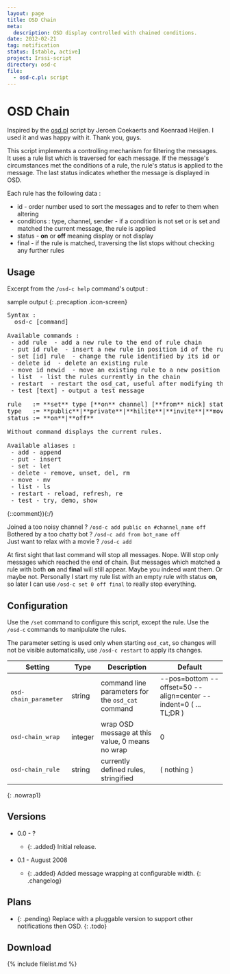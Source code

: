 ```yaml
---
layout: page
title: OSD Chain
meta:
  description: OSD display controlled with chained conditions.
date: 2012-02-21
tag: notification
status: [stable, active]
project: Irssi-script
directory: osd-c
file:
  - osd-c.pl: script
---
```


# OSD Chain

Inspired by the [osd.pl](http://scripts.irssi.org/html/osd.pl.html) script by Jeroen Coekaerts and Koenraad Heijlen. I used it and was happy with it. Thank you, guys.

This script implements a controlling mechanism for filtering the messages. It uses a rule list which is traversed for each message. If the message's circumstances met
the conditions of a rule, the rule's status is applied to the message. The last status indicates whether the message is displayed in OSD.

Each rule has the following data :

* id - order number used to sort the messages and to refer to them when altering
* conditions : type, channel, sender - if a condition is not set or is set and matched the current message, the rule is applied
* status - **on** or **off** meaning display or not display
* final - if the rule is matched, traversing the list stops without checking any further rules

## Usage

Excerpt from the `/osd-c help` command's output :

sample output
{: .precaption .icon-screen}

<pre><samp markdown="span"
>Syntax :
  osd-c [command]

Available commands :
 - add rule  - add a new rule to the end of rule chain
 - put id rule  - insert a new rule in position id of the rule chain
 - set [id] rule  - change the rule identified by its id or add it
 - delete id  - delete an existing rule
 - move id newid  - move an existing rule to a new position in the chain
 - list  - list the rules currently in the chain
 - restart  - restart the osd_cat, useful after modifying the parameter setting
 - test [text] - output a test message

rule   := **set** type [**on** channel] [**from** nick] status [**final**]
type   := **public**|**private**|**hilite**|**invite**|**move**
status := **on**|**off**

Without command displays the current rules.

Available aliases :
 - add - append
 - put - insert
 - set - let
 - delete - remove, unset, del, rm
 - move - mv
 - list - ls
 - restart - reload, refresh, re
 - test - try, demo, show
</samp></pre>{::comment}){:/}

Joined a too noisy channel ? `/osd-c add public on #channel_name off`  
Bothered by a too chatty bot ? `/osd-c add from bot_name off`  
Just want to relax with a movie ? `/osd-c add`  

At first sight that last command will stop all messages. Nope. Will stop only messages which reached the end of chain. But messages which matched a rule with both **on**
and **final** will still appear. Maybe you indeed want them. Or maybe not. Personally I start my rule list with an empty rule with status **on**, so later I can use
`/osd-c set 0 off final` to really stop everything.

## Configuration

Use the `/set` command to configure this script, except the rule. Use the `/osd-c` commands to manipulate the rules.

The parameter setting is used only when starting `osd_cat`, so changes will not be visible automatically, use `/osd-c restart` to apply its changes.

| Setting               | Type    | Description                                       | Default                                                          |
|-----------------------|---------|---------------------------------------------------|------------------------------------------------------------------|
| `osd-chain_parameter` | string  | command line parameters for the `osd_cat` command | --pos=bottom --offset=50 --align=center --indent=0 ( ... TL;DR ) |
| `osd-chain_wrap`      | integer | wrap OSD message at this value, 0 means no wrap   | 0                                                                |
| `osd-chain_rule`      | string  | currently defined rules, stringified              | ( nothing )                                                      |
{: .nowrap1}

## Versions

* 0.0 - ?
  * {: .added} Initial release.

* 0.1 - August 2008
  * {: .added} Added message wrapping at configurable width.
{: .changelog}

## Plans

* {: .pending} Replace with a pluggable version to support other notifications then OSD.
{: .todo}

## Download

{% include filelist.md %}
